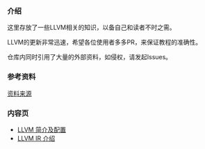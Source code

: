 ### 介绍
这里存放了一些LLVM相关的知识，以备自己和读者不时之需。

LLVM的更新非常迅速，希望各位使用者多多PR，来保证教程的准确性。

仓库内同时引用了大量的外部资料，如侵权，请发起Issues。

### 参考资料
[资料来源](./references.md)

### 内容页

- [LLVM 简介及配置](./intro.md)
- [LLVM IR 介绍](./IR.md)
